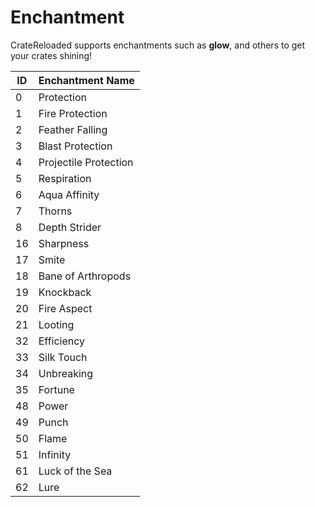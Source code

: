 # Enchantment
CrateReloaded supports enchantments such as **glow**, and others to get your crates shining!

ID | Enchantment Name
---|------------------
0  | Protection
1  | Fire Protection
2  | Feather Falling
3  | Blast Protection
4  | Projectile Protection
5  | Respiration
6  | Aqua Affinity
7  | Thorns
8  | Depth Strider
16 | Sharpness
17 | Smite
18 | Bane of Arthropods
19 | Knockback
20 | Fire Aspect
21 | Looting
32 | Efficiency
33 | Silk Touch
34 | Unbreaking
35 | Fortune
48 | Power
49 | Punch
50 | Flame
51 | Infinity
61 | Luck of the Sea
62 | Lure
